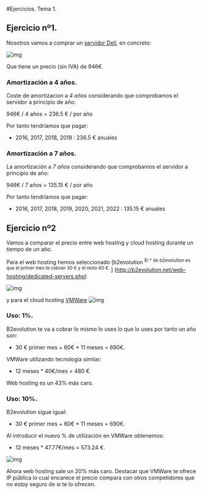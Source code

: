 #Ejercicios. Tema 1.

	
## Ejercicio nº1.


Nosotros vamos a comprar un [servidor Dell](http://www.dell.com/es/empresas/p/poweredge-t430/pd?oc=pet43001x%20-%20offer%20valid%20until%2028.10.2016&model_id=poweredge-t430), en concreto:


![img](https://i.sli.mg/vEsNT8.png)

Que tiene un precio (sin IVA) de 946€. 

### Amortización a 4 años.
Coste de amortizacion a *4 años* considerando que comprobamos el servidor a principio de año:

946€ / 4 años = 236.5 € / por año

Por tanto tendríamos que pagar:

* 2016, 2017, 2018, 2019 : 236.5 € anuales

### Amortización a 7 años.


La amortización a *7 años* considerando que comprobamos el servidor a principio de año:

946€ / 7 años = 135.15 € / por año

Por tanto tendríamos que pagar:
 
* 2016, 2017, 2018, 2019, 2020, 2021, 2022 : 135.15 € anuales

## Ejercicio nº2



Vamos a comparar el precio entre web hosting y cloud hosting durante un tiempo de un año.



Para el web hosting hemos seleccionado [b2evolution <sup>El * de b2evolution es que el primer mes te cobran 30 € y el resto 60 €.
</sup>] (http://b2evolution.net/web-hosting/dedicated-servers.php)

![img](http://sli.mg/kL0Y38)

y para el cloud hosting [VMWare](http://vcloud.vmware.com/service-offering/pricing-calculator/on-demand)
![img](https://i.sli.mg/FsUS9d.png)


### Uso: 1%.
B2evolution te va a cobrar lo mismo lo uses lo que lo uses por tanto un año son:

* 30 € primer mes + 60€ * 11 meses = 690€.

VMWare utilizando tecnología similar:
*   12 meses * 40€/mes = 480 €

Web hosting es un 43% más caro.

### Uso: 10%.
 
 B2evolution sigue igual: 

* 30 € primer mes + 60€ * 11 meses = 690€.

Al introducir el nuevo % de utilización en VMWare obtenemos:

* 12 meses  * 47.77€/mes = 573.24 €.

![img](https://i.sli.mg/P7v4NX.png)


Ahora web hosting sale un 20% más caro. Destacar que VMWare te ofrece IP pública lo cual encarece el precio compara con otros competidores que no estoy seguro de si te lo ofrecen.

 





